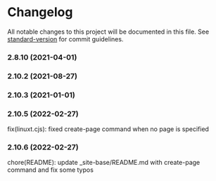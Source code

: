 # Changelog

All notable changes to this project will be documented in this file. See [standard-version](https://github.com/conventional-changelog/standard-version) for commit guidelines.

### 2.8.10 (2021-04-01)

### 2.10.2 (2021-08-27)

### 2.10.3 (2021-01-01)

### 2.10.5 (2022-02-27)

fix(linuxt.cjs): fixed create-page command when no page is specified

### 2.10.6 (2022-02-27)

chore(README): update \_site-base/README.md with create-page command and fix some typos
